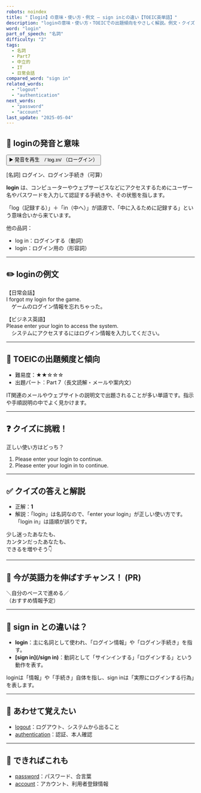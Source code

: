 ```yaml
---
robots: noindex
title: "【login】の意味・使い方・例文 ― sign inとの違い【TOEIC英単語】"
description: "loginの意味・使い方・TOEICでの出題傾向をやさしく解説。例文・クイズ付きでsign inとの違いもわかりやすく学べます。"
word: "login"
part_of_speech: "名詞"
difficulty: "2"
tags:
  - 名詞
  - Part7
  - 中立的
  - IT
  - 日常会話
compared_word: "sign in"
related_words:
  - "logout"
  - "authentication"
next_words:
  - "password"
  - "account"
last_update: "2025-05-04"
---
```


## 🔰 loginの発音と意味

<button class="play-audio" onclick="playTTS('login')">
  <span class="play-audio-main">
    ▶️ 発音を再生　/ˈlɒɡ.ɪn/
  </span>
  <span class="play-audio-sub">
    （ローグイン）
  </span>
</button>

[名詞] ログイン、ログイン手続き（可算）

**login** は、コンピューターやウェブサービスなどにアクセスするためにユーザー名やパスワードを入力して認証する手続きや、その状態を指します。

「log（記録する）」＋「in（中へ）」が語源で、「中に入るために記録する」という意味合いから来ています。

他の品詞：  
- log in：ログインする（動詞）
- login：ログイン用の（形容詞）

---

## ✏️ loginの例文

【日常会話】  
I forgot my login for the game.  
　ゲームのログイン情報を忘れちゃった。

【ビジネス英語】  
Please enter your login to access the system.  
　システムにアクセスするにはログイン情報を入力してください。

---

## 🎯 TOEICの出題頻度と傾向

- 難易度：★★☆☆☆
- 出題パート：Part 7（長文読解・メールや案内文）

IT関連のメールやウェブサイトの説明文で出題されることが多い単語です。指示や手順説明の中でよく見かけます。

---

## ❓ クイズに挑戦！

正しい使い方はどっち？

1. Please enter your login to continue.  
2. Please enter your login in to continue.

---

## ✅ クイズの答えと解説

- 正解：**1**
- 解説：「login」は名詞なので、「enter your login」が正しい使い方です。「login in」は語順が誤りです。

少し迷ったあなたも、  
カンタンだったあなたも、  
できるを増やそう👇️

---

## 🚀 今が英語力を伸ばすチャンス！ (PR)

<div class="info-center">
＼自分のペースで進める／<br>  
（おすすめ情報予定）
</div>

---

## 🤔  sign in との違いは？

- **login**：主に名詞として使われ、「ログイン情報」や「ログイン手続き」を指す。
- **[sign in](/sign in)**：動詞として「サインインする」「ログインする」という動作を表す。

loginは「情報」や「手続き」自体を指し、sign inは「実際にログインする行為」を表します。

---

## 🧩 あわせて覚えたい

- [logout](/logout)：ログアウト、システムから出ること
- [authentication](/authentication)：認証、本人確認

---

## 📖 できればこれも

- [password](/password)：パスワード、合言葉
- [account](/account)：アカウント、利用者登録情報

<!-- cvid: aid24_bid43 -->
